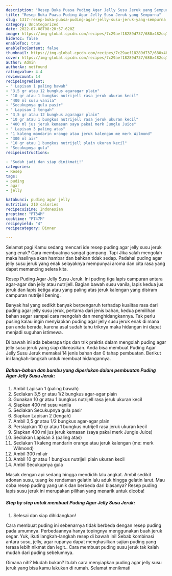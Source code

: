 ```yaml
---
description: "Resep Buka Puasa Puding Agar Jelly Susu Jeruk yang Sempurna"
title: "Resep Buka Puasa Puding Agar Jelly Susu Jeruk yang Sempurna"
slug: 1317-resep-buka-puasa-puding-agar-jelly-susu-jeruk-yang-sempurna
category: Uncategorized
date: 2022-07-08T08:20:57.620Z
image: https://img-global.cpcdn.com/recipes/7c29aef18289d737/680x482cq70/puding-agar-jelly-susu-jeruk-foto-resep-utama.jpg
hideToc: false
enableToc: true
enableTocContent: false
thumbnail: https://img-global.cpcdn.com/recipes/7c29aef18289d737/680x482cq70/puding-agar-jelly-susu-jeruk-foto-resep-utama.jpg
cover: https://img-global.cpcdn.com/recipes/7c29aef18289d737/680x482cq70/puding-agar-jelly-susu-jeruk-foto-resep-utama.jpg
author: Admin
authorAv: notfound
ratingvalue: 4.4
reviewcount: 14
recipeingredient:
- " Lapisan 1 paling bawah"
- "3,5 gr atau 12 bungkus agaragar plain"
- "10 gr atau 1 bungkus nutrijell rasa jeruk ukuran kecil"
- "400 ml susu vanila"
- "Secukupnya gula pasir"
- " Lapisan 2 tengah"
- "3,5 gr atau 12 bungkus agaragar plain"
- "10 gr atau 1 bungkus nutrijell rasa jeruk ukuran kecil"
- "400 ml jus jeruk kemasan saya pakai merk Jungle Juice"
- " Lapisan 3 paling atas"
- "1 kaleng mandarin orange atau jeruk kalengan me merk Wilmond"
- "300 ml air"
- "10 gr atau 1 bungkus nutrijell plain ukuran kecil"
- "Secukupnya gula"
recipeinstructions:

- "Sudah jadi dan siap dinikmati!"
categories:
- Resep
tags:
- puding
- agar
- jelly

katakunci: puding agar jelly 
nutrition: 210 calories
recipecuisine: Indonesian
preptime: "PT34M"
cooktime: "PT47M"
recipeyield: "4"
recipecategory: Dinner

---
```



Selamat pagi Kamu sedang mencari ide resep puding agar jelly susu jeruk yang enak? Cara membuatnya sangat gampang. Tapi Jika salah mengolah maka hasilnya akan hambar dan bahkan tidak sedap. Padahal puding agar jelly susu jeruk yang enak selayaknya mempunyai aroma dan cita rasa yang dapat memancing selera kita.


Resep Puding Agar Jelly Susu Jeruk. Ini puding tiga lapis campuran antara agar-agar dan jelly atau nutrijell. Bagian bawah susu vanila, lapis kedua jus jeruk dan lapis ketiga atau yang paling atas jeruk kalengan yang disiram campuran nutrijell bening.

Banyak hal yang sedikit banyak berpengaruh terhadap kualitas rasa dari puding agar jelly susu jeruk, pertama dari jenis bahan, kedua pemilihan bahan segar sampai cara mengolah dan menghidangkannya. Tak perlu pusing kalau ingin menyiapkan puding agar jelly susu jeruk enak di mana pun anda berada, karena asal sudah tahu triknya maka hidangan ini dapat menjadi suguhan istimewa.


Di bawah ini ada beberapa tips dan trik praktis dalam mengolah puding agar jelly susu jeruk yang siap dikreasikan. Anda bisa membuat Puding Agar Jelly Susu Jeruk memakai 14 jenis bahan dan 0 tahap pembuatan. Berikut ini langkah-langkah untuk membuat hidangannya.

<!--inarticleads1-->

##### Bahan-bahan dan bumbu yang diperlukan dalam pembuatan Puding Agar Jelly Susu Jeruk:

1. Ambil  Lapisan 1 (paling bawah)
1. Sediakan 3,5 gr atau 1/2 bungkus agar-agar plain
1. Gunakan 10 gr atau 1 bungkus nutrijell rasa jeruk ukuran kecil
1. Siapkan 400 ml susu vanila
1. Sediakan Secukupnya gula pasir
1. Siapkan  Lapisan 2 (tengah)
1. Ambil 3,5 gr atau 1/2 bungkus agar-agar plain
1. Persiapkan 10 gr atau 1 bungkus nutrijell rasa jeruk ukuran kecil
1. Siapkan 400 ml jus jeruk kemasan (saya pakai merk Jungle Juice)
1. Sediakan  Lapisan 3 (paling atas)
1. Sediakan 1 kaleng mandarin orange atau jeruk kalengan (me: merk Wilmond)
1. Ambil 300 ml air
1. Ambil 10 gr atau 1 bungkus nutrijell plain ukuran kecil
1. Ambil Secukupnya gula


Masak dengan api sedang hingga mendidih lalu angkat. Ambil sedikit adonan susu, tuang ke rendaman gelatin lalu aduk hingga gelatin larut. Mau coba resep puding yang unik dan berbeda dari biasanya? Resep puding lapis susu jeruk ini merupakan pilihan yang menarik untuk dicoba! 

<!--inarticleads2-->

##### Step by step untuk membuat Puding Agar Jelly Susu Jeruk:


1. Selesai dan siap dihidangkan!

Cara membuat puding ini sebenarnya tidak berbeda dengan resep puding pada umumnya. Perbedaannya hanya topingnya menggunakan buah jeruk segar. Yuk, ikuti langkah-langkah resep di bawah ini! Sebab kombinasi antara susu, jelly, agar rupanya dapat menghasilkan sajian puding yang terasa lebih nikmat dan legit.. Cara membuat puding susu jeruk tak kalah mudah dari puding sebelumnya. 

Gimana nih? Mudah bukan? Itulah cara menyiapkan puding agar jelly susu jeruk yang bisa kamu lakukan di rumah. Selamat menikmati
